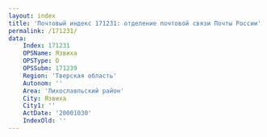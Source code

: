 ```yaml
---
layout: index
title: 'Почтовый индекс 171231: отделение почтовой связи Почты России'
permalink: /171231/
data:
    Index: 171231
    OPSName: Язвиха
    OPSType: О
    OPSSubm: 171239
    Region: 'Тверская область'
    Autonom: ''
    Area: 'Лихославльский район'
    City: Язвиха
    City1: ''
    ActDate: '20001030'
    IndexOld: ''
---
```

